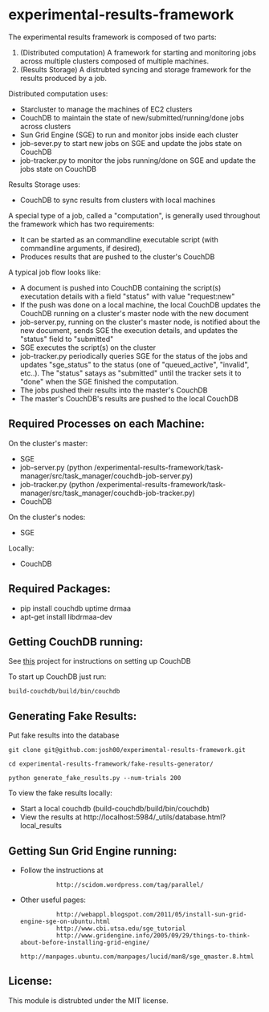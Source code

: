 experimental-results-framework
==============================

The experimental results framework is composed of two parts:

1.  (Distributed computation) A framework for starting and monitoring jobs across multiple clusters composed of multiple machines.
2.  (Results Storage) A distrubted syncing and storage framework for the results produced by a job.

Distributed computation uses:
* Starcluster to manage the machines of EC2 clusters
* CouchDB to maintain the state of new/submitted/running/done jobs across clusters
* Sun Grid Engine (SGE) to run and monitor jobs inside each cluster
* job-sever.py to start new jobs on SGE and update the jobs state on CouchDB
* job-tracker.py to monitor the jobs running/done on SGE and update the jobs state on CouchDB

Results Storage uses:
* CouchDB to sync results from clusters with local machines

A special type of a job, called a "computation", is generally used throughout the framework which has two requirements:
* It can be started as an commandline executable script (with commandline arguments, if desired),
* Produces results that are pushed to the cluster's CouchDB

A typical job flow looks like:
* A document is pushed into CouchDB containing the script(s) executation details with a field "status" with value "request:new"
* If the push was done on a local machine, the local CouchDB updates the CouchDB running on a cluster's master node with the new document
* job-server.py, running on the cluster's master node, is notified about the new document, sends SGE the execution details, and updates the "status" field to "submitted"
* SGE executes the script(s) on the cluster
* job-tracker.py periodically queries SGE for the status of the jobs and updates "sge_status" to the status (one of "queued_active", "invalid", etc..).  The "status" satays as "submitted" until the tracker sets it to "done" when the SGE finished the computation.
* The jobs pushed their results into the master's CouchDB 
* The master's CouchDB's results are pushed to the local CouchDB

Required Processes on each Machine:
-----------------------------------

On the cluster's master:
* SGE
* job-server.py (python /experimental-results-framework/task-manager/src/task_manager/couchdb-job-server.py)
* job-tracker.py (python /experimental-results-framework/task-manager/src/task_manager/couchdb-job-tracker.py)
* CouchDB

On the cluster's nodes:
* SGE

Locally:
* CouchDB


Required Packages:
-----------------

* pip install couchdb uptime drmaa
* apt-get install libdrmaa-dev


Getting CouchDB running:
------------------------

See [this](https://github.com/josh00/experimental-results-framework-couchdb) project for instructions on setting up CouchDB


To start up CouchDB just run:

    build-couchdb/build/bin/couchdb


Generating Fake Results:
------------------------
    
Put fake results into the database

    git clone git@github.com:josh00/experimental-results-framework.git

    cd experimental-results-framework/fake-results-generator/

    python generate_fake_results.py --num-trials 200
    
To view the fake results locally:
* Start a local couchdb (build-couchdb/build/bin/couchdb)
* View the results at http://localhost:5984/_utils/database.html?local_results


Getting Sun Grid Engine running:
--------------------------

* Follow the instructions at

                http://scidom.wordpress.com/tag/parallel/
                
* Other useful pages:

                http://webappl.blogspot.com/2011/05/install-sun-grid-engine-sge-on-ubuntu.html
                http://www.cbi.utsa.edu/sge_tutorial
                http://www.gridengine.info/2005/09/29/things-to-think-about-before-installing-grid-engine/
                http://manpages.ubuntu.com/manpages/lucid/man8/sge_qmaster.8.html

License:
-------
This module is distrubted under the MIT license.
